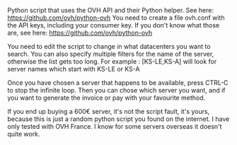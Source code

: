 Python script that uses the OVH API and their Python helper. See here: https://github.com/ovh/python-ovh
You need to create a file ovh.conf with the API keys, including your consumer key.
If you don't know what those are, see here: https://github.com/ovh/python-ovh


You need to edit the script to change in what datacenters you want to search.
You can also specify multiple filters for the name of the server, otherwise the list gets too long.
For example : [KS-LE,KS-A] will look for server names which start with KS-LE or KS-A

Once you have chosen a server that happens to be available, press CTRL-C to stop the infinite loop.
Then you can chose which server you want, and if you want to generate the invoice or pay with your favourite method.

If you end up buying a 600€ server, it's not the script fault, it's yours, because this is just a random python script you found on the internet.
I have only tested with OVH France. I know for some servers overseas it doesn't quite work.
